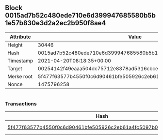 ## Block 0015ad7b52c480ede710e6d399947685580b5b1e57b830e3d2a2ec2b950f8ae4

Attribute | Value
--- | ---
Height | 30446
Hash | 0015ad7b52c480ede710e6d399947685580b5b1e57b830e3d2a2ec2b950f8ae4
Timestamp | 2021-04-20T08:18:35+00:00
Target | 00254142f49eaaa504dc75712e8378ad5316cbcead634704b3734b6271167cc4
Merke root | 5f477f63577b4550f0c6d90461bfe505926c2eb61a4fc5097b0a3c319d56099f
Nonce | 1475796258

```

```

### Transactions

Hash | Amount
--- | ---
[5f477f63577b4550f0c6d90461bfe505926c2eb61a4fc5097b0a3c319d56099f](5f477f63577b4550f0c6d90461bfe505926c2eb61a4fc5097b0a3c319d56099f.md) | 10.00000000 SKEPTI 
